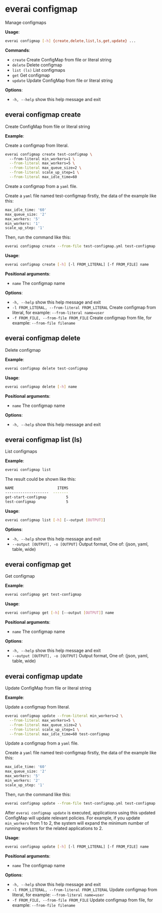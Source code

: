# everai configmap
Manage configmaps  

**Usage**:  
```bash
everai configmap [-h] {create,delete,list,ls,get,update} ...
```

**Commands**:  

* `create`              Create ConfigMap from file or literal string  
* `delete`              Delete configmap  
* `list (ls)`           List configmaps  
* `get`                 Get configmap  
* `update`              Update ConfigMap from file or literal string  

**Options**:  
* `-h, --help`            show this help message and exit  
 
## everai configmap create              
Create ConfigMap from file or literal string  

**Example**:  

Create a configmap from literal.  

```bash  
everai configmap create test-configmap \ 
  --from-literal min_workers=1 \
  --from-literal max_workers=5 \
  --from-literal max_queue_size=2 \
  --from-literal scale_up_step=1 \
  --from-literal max_idle_time=60
```
Create a configmap from a `yaml` file.  

Create a `yaml` file named test-configmap firstly, the data of the example like this: 
```bash
max_idle_time: '60'
max_queue_size: '2'
max_workers: '5'
min_workers: '1'
scale_up_step: '1'
```
Then, run the command like this:  
```bash  
everai configmap create --from-file test-configmap.yml test-configmap
```

**Usage**: 
```bash 
everai configmap create [-h] [-l FROM_LITERAL] [-f FROM_FILE] name
```

**Positional arguments**:  
  * `name`                  The configmap name

**Options**:  
* `-h, --help`            show this help message and exit  
* `-l FROM_LITERAL, --from-literal FROM_LITERAL`
                        Create configmap from literal, for example: `--from-literal name=user`  
* `-f FROM_FILE, --from-file FROM_FILE`
                        Create configmap from file, for example: `--from-file filename`  

## everai configmap delete              
Delete configmap  

**Example**:  
```bash
everai configmap delete test-configmap
```
**Usage**: 
```bash
everai configmap delete [-h] name
```

**Positional arguments**:  
  * `name`        The configmap name

**Options**:
* `-h, --help`  show this help message and exit

## everai configmap list (ls)           
List configmaps  

**Example**:  
```bash
everai configmap list
```
The result could be shown like this:  
```bash
NAME                    ITEMS
--------------------  -------
get-start-configmap         5
test-configmap              5
```

**Usage**: 
```bash
everai configmap list [-h] [--output [OUTPUT]]
```
**Options**:  
* `-h, --help`            show this help message and exit  
* `--output [OUTPUT], -o [OUTPUT]`
                        Output format, One of: (json, yaml, table, wide)  

## everai configmap get                 
Get configmap  

**Example**:  
```bash  
everai configmap get test-configmap
```

**Usage**:  
```bash
everai configmap get [-h] [--output [OUTPUT]] name  
```

**Positional arguments**:  
  * `name`                  The configmap name

**Options**:  
* `-h, --help`            show this help message and exit  
* `--output [OUTPUT], -o [OUTPUT]`
                        Output format, One of: (json, yaml, table, wide)

## everai configmap update              
Update ConfigMap from file or literal string  

**Example**:  

Update a configmap from literal.  

```bash  
everai configmap update --from-literal min_workers=2 \
  --from-literal max_workers=5 \
  --from-literal max_queue_size=2 \
  --from-literal scale_up_step=1 \
  --from-literal max_idle_time=60 test-configmap
```
Update a configmap from a `yaml` file.  

Create a `yaml` file named test-configmap firstly, the data of the example like this: 
```bash
max_idle_time: '60'
max_queue_size: '2'
max_workers: '5'
min_workers: '2'
scale_up_step: '1'
```

Then, run the command like this:  
```bash  
everai configmap update --from-file test-configmap.yml test-configmap
```

After `everai configmap update` is executed, applications using this updated ConfigMap will update relevant policies. For example, if you update `min_workers` from 1 to 2, the system will expand the minimum number of running workers for the related applications to 2.  

**Usage**: 
```bash
everai configmap update [-h] [-l FROM_LITERAL] [-f FROM_FILE] name
```

**Positional arguments**:  
  * `name`                  The configmap name

**Options**:  
* `-h, --help`            show this help message and exit  
* `-l FROM_LITERAL, --from-literal FROM_LITERAL`  Update configmap from literal, for example: `--from-literal name=user`
* `-f FROM_FILE, --from-file FROM_FILE`  Update configmap from file, for example: `--from-file filename`